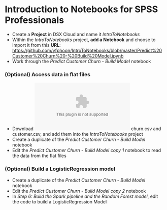 # Introduction to Notebooks for SPSS Professionals
- Create a **Project** in DSX Cloud and name it *IntroToNotebooks*
- Within the *IntroToNotebooks* project, **add a Notebook** and choose to import it from this **URL**: 
  https://github.com/yfphoon/IntroToNotebooks/blob/master/Predict%20Customer%20Churn%20-%20Build%20Model.ipynb
- Work through the *Predict Customer Churn - Build Model* notebook

### (Optional) Access data in flat files
- Download ![churn.csv](data/churn.csv?raw=true) churn.csv and customer.csv, and add them into the *IntroToNotebooks* project
- Create a duplicate of the *Predict Customer Churn - Build Model* notebook
- Edit the *Predict Customer Churn - Build Model copy 1* notebook to read the data from the flat files

### (Optional) Build a LogisticRegression model
- Create a duplicate of the *Predict Customer Churn - Build Model* notebook
- Edit the *Predict Customer Churn - Build Model copy 2* notebook
- In *Step 6: Build the Spark pipeline and the Random Forest model*, edit the code to build a LogisticRegression Model
